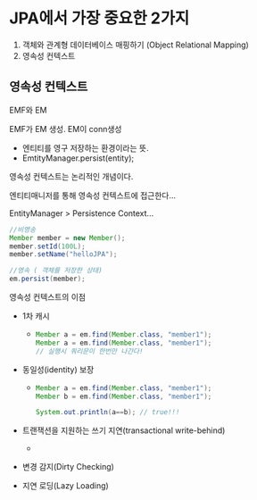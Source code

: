 # JPA에서 가장 중요한 2가지

1. 객체와 관계형 데이터베이스 매핑하기 (Object Relational Mapping)
2. 영속성 컨텍스트

## 영속성 컨텍스트

EMF와 EM

EMF가 EM 생성. EM이 conn생성

* 엔티티를 영구 저장하는 환경이라는 뜻.
* EmtityManager.persist(entity);

영속성 컨텍스트는 논리적인 개념이다. 

엔티티매니저를 통해 영속성 컨텍스트에 접근한다...

EntityManager > Persistence Context...

```java
//비영송
Member member = new Member();
member.setId(100L);
member.setName("helloJPA");

//영속 ( 객체를 저장한 상태)
em.persist(member);
```



영속성 컨텍스트의 이점

* 1차 캐시

  * ```java
    Member a = em.find(Member.class, "member1");
    Member a = em.find(Member.class, "member1");
    // 실행시 쿼리문이 한번만 나간다!
    ```

* 동일성(identity) 보장

  * ```java
    Member a = em.find(Member.class, "member1");
    Member b = em.find(Member.class, "member1");
    
    System.out.println(a==b); // true!!!
    ```

* 트랜잭션을 지원하는 쓰기 지연(transactional write-behind)

  * 

* 변경 감지(Dirty Checking)

* 지연 로딩(Lazy Loading)

